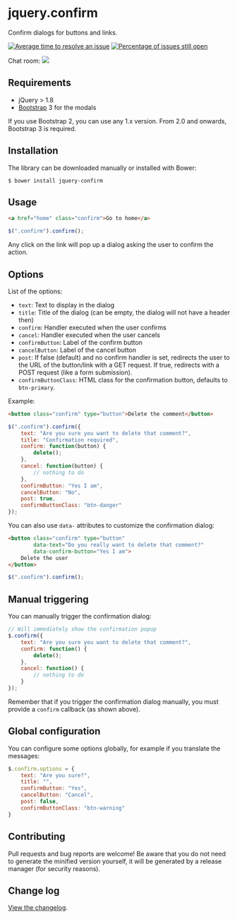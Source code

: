 # jquery.confirm

Confirm dialogs for buttons and links.

[![Average time to resolve an issue](http://isitmaintained.com/badge/resolution/myclabs/jquery.confirm.svg)](http://isitmaintained.com/project/myclabs/jquery.confirm "Average time to resolve an issue")
[![Percentage of issues still open](http://isitmaintained.com/badge/open/myclabs/jquery.confirm.svg)](http://isitmaintained.com/project/myclabs/jquery.confirm "Percentage of issues still open")

Chat room: [![](https://badges.gitter.im/myclabs/jquery.confirm.png)](https://gitter.im/myclabs/jquery.confirm)

## Requirements

- jQuery > 1.8
- [Bootstrap](http://twitter.github.com/bootstrap/) 3 for the modals

If you use Bootstrap 2, you can use any 1.x version. From 2.0 and onwards, Bootstrap 3 is required.

## Installation

The library can be downloaded manually or installed with Bower:

```
$ bower install jquery-confirm
```

## Usage

```html
<a href="home" class="confirm">Go to home</a>
```

```javascript
$(".confirm").confirm();
```

Any click on the link will pop up a dialog asking the user to confirm the action.

## Options

List of the options:

* `text`: Text to display in the dialog
* `title`: Title of the dialog (can be empty, the dialog will not have a header then)
* `confirm`: Handler executed when the user confirms
* `cancel`: Handler executed when the user cancels
* `confirmButton`: Label of the confirm button
* `cancelButton`: Label of the cancel button
* `post`: If false (default) and no confirm handler is set, redirects the user to the URL of the button/link with a GET request. If true, redirects with a POST request (like a form submission).
* `confirmButtonClass`: HTML class for the confirmation button, defaults to `btn-primary`.

Example:

```html
<button class="confirm" type="button">Delete the comment</button>
```

```javascript
$(".confirm").confirm({
    text: "Are you sure you want to delete that comment?",
    title: "Confirmation required",
    confirm: function(button) {
        delete();
    },
    cancel: function(button) {
        // nothing to do
    },
    confirmButton: "Yes I am",
    cancelButton: "No",
    post: true,
    confirmButtonClass: "btn-danger"
});
```

You can also use `data-` attributes to customize the confirmation dialog:

```html
<button class="confirm" type="button"
        data-text="Do you really want to delete that comment?"
        data-confirm-button="Yes I am">
    Delete the user
</button>
```

```javascript
$(".confirm").confirm();
```

## Manual triggering

You can manually trigger the confirmation dialog:

```javascript
// Will immediately show the confirmation popup
$.confirm({
    text: "Are you sure you want to delete that comment?",
    confirm: function() {
        delete();
    },
    cancel: function() {
        // nothing to do
    }
});
```

Remember that if you trigger the confirmation dialog manually, you must provide a `confirm` callback (as shown above).

## Global configuration

You can configure some options globally, for example if you translate the messages:

```javascript
$.confirm.options = {
    text: "Are you sure?",
    title: "",
    confirmButton: "Yes",
    cancelButton: "Cancel",
    post: false,
    confirmButtonClass: "btn-warning"
}
```

## Contributing

Pull requests and bug reports are welcome! Be aware that you do not need to generate the minified version yourself,
it will be generated by a release manager (for security reasons).

## Change log

[View the changelog](https://github.com/myclabs/jquery.confirm/releases).
